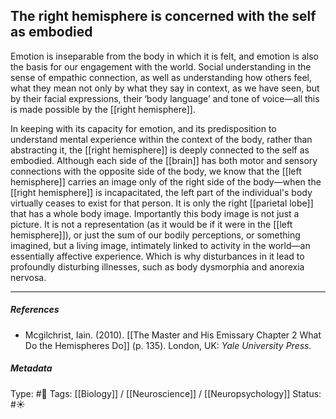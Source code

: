 ## The right hemisphere is concerned with the self as embodied  # 

Emotion is inseparable from the body in which it is felt, and emotion is also the basis for our engagement with the world. Social understanding in the sense of empathic connection, as well as understanding how others feel, what they mean not only by what they say in context, as we have seen, but by their facial expressions, their ‘body language’ and tone of voice—all this is made possible by the [[right hemisphere]].

In keeping with its capacity for emotion, and its predisposition to understand mental experience within the context of the body, rather than abstracting it, the [[right hemisphere]] is deeply connected to the self as embodied. Although each side of the [[brain]] has both motor and sensory connections with the opposite side of the body, we know that the [[left hemisphere]] carries an image only of the right side of the body—when the [[right hemisphere]] is incapacitated, the left part of the individual's body virtually ceases to exist for that person. It is only the right [[parietal lobe]] that has a whole body image. Importantly this body image is not just a picture. It is not a representation (as it would be if it were in the [[left hemisphere]]), or just the sum of our bodily perceptions, or something imagined, but a living image, intimately linked to activity in the world—an essentially affective experience. Which is why disturbances in it lead to profoundly disturbing illnesses, such as body dysmorphia and anorexia nervosa.

___

##### References

- Mcgilchrist, Iain. (2010). [[The Master and His Emissary Chapter 2 What Do the Hemispheres Do]] (p. 135). London, UK: _Yale University Press._

##### Metadata

Type: #🔴 
Tags: [[Biology]] / [[Neuroscience]] / [[Neuropsychology]] 
Status: #☀️ 